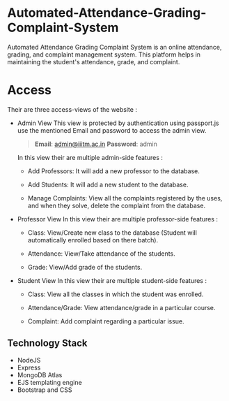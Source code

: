 # Automated-Attendance-Grading-Complaint-System
Automated Attendance Grading Complaint System is an online attendance, grading, and complaint management system. This platform helps in maintaining the student's attendance, grade, and complaint.

# Access
Their are three access-views of the website :
- Admin View
    This view is protected by authentication using passport.js
    use the mentioned Email and password to access the admin view.
   >**Email**: admin@iiitm.ac.in
   >**Password**: admin
    
    In this view their are multiple admin-side features :
    
   - Add Professors: It will add a new professor to the database.
    
   - Add Students: It will add a new student to the database.
    
   - Manage Complaints: View all the complaints registered by the uses, and when they solve, delete the complaint from the database.

- Professor View 
    In this view their are multiple professor-side features :
    
   - Class: View/Create new class to the database (Student will automatically enrolled based on there batch).
    
   - Attendance: View/Take attendance of the students.
    
   - Grade: View/Add grade of the students.


- Student View 
    In this view their are multiple student-side features :
    
   - Class: View all the classes in which the student was enrolled.
    
   - Attendance/Grade: View attendance/grade in a particular course.
    
   - Complaint: Add complaint regarding a particular issue.


## Technology Stack
- NodeJS
- Express
- MongoDB Atlas
- EJS templating engine
- Bootstrap and CSS
